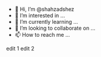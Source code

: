 - 👋 Hi, I’m @shahzadshez
- 👀 I’m interested in ...
- 🌱 I’m currently learning ...
- 💞️ I’m looking to collaborate on ...
- 📫 How to reach me ...

edit 1
edit 2
<!---
shahzadshez/shahzadshez is a ✨ special ✨ repository because its `README.md` (this file) appears on your GitHub profile.
You can click the Preview link to take a look at your changes.
--->
